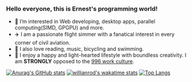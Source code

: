### Hello everyone, this is Ernest's programming world!

- 💖 I’m interested in Web developing, desktop apps, parallel computing(SIMD, GPGPU) and more.
- ✈️ I am a passionate flight simmer with a fanatical interest in every corner of civil aviation.
- 📔 I also love reading, music, bicycling and swimming.
- 🥰 I enjoy a happy and light-hearted lifestyle with boundless creativity. I am **STRONGLY** opposed to the [996 work culture](https://en.wikipedia.org/wiki/996_working_hour_system).

[![Anurag's GitHub stats](https://github-readme-stats.vercel.app/api?username=ErnestThePoet&count_private=true&show_icons=true&theme=algolia)](https://github.com/anuraghazra/github-readme-stats)
[![willianrod's wakatime stats](https://github-readme-stats.vercel.app/api/wakatime?username=ErnestThePoet&theme=algolia&v=2)](https://github.com/anuraghazra/github-readme-stats)
[![Top Langs](https://github-readme-stats.vercel.app/api/top-langs/?username=ErnestThePoet&langs_count=8&layout=compact&count_private=true&theme=algolia)](https://github.com/anuraghazra/github-readme-stats)
